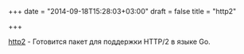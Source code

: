 +++
date = "2014-09-18T15:28:03+03:00"
draft = false
title = "http2"

+++

<p><a href="https://github.com/bradfitz/http2">http2</a>&nbsp;- Готовится пакет для поддержки HTTP/2 в языке Go.</p>

